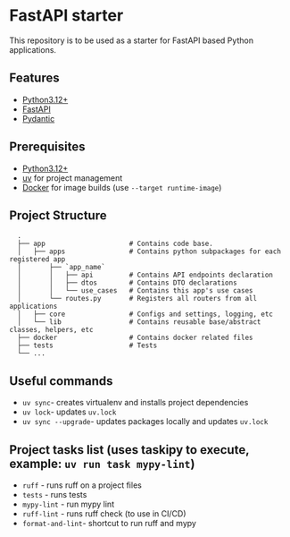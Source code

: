 # FastAPI starter

This repository is to be used as a starter for FastAPI based Python applications.

## Features

- [Python3.12+](https://www.python.org/)
- [FastAPI](https://fastapi.tiangolo.com/)
- [Pydantic](https://docs.pydantic.dev/latest/)

## Prerequisites

- [Python3.12+](https://www.python.org/)
- [uv](https://docs.astral.sh/uv/) for project management
- [Docker](https://docs.docker.com/) for image builds (use `--target runtime-image`)


## Project Structure

```
  .
  ├── app                     # Contains code base.
  │   ├── apps                # Contains python subpackages for each registered app
  │       ├── `app_name`
  │       │   ├── api         # Contains API endpoints declaration
  │       │   ├── dtos        # Contains DTO declarations
  │       │   └── use_cases   # Contains this app's use cases
  │       └── routes.py       # Registers all routers from all applications
  │   ├── core                # Configs and settings, logging, etc
  │   └── lib                 # Contains reusable base/abstract classes, helpers, etc
  ├── docker                  # Contains docker related files
  ├── tests                   # Tests
  └── ...
```

## Useful commands

-  `uv sync`- creates virtualenv and installs project dependencies
-  `uv lock`- updates `uv.lock`
-  `uv sync --upgrade`- updates packages locally and updates `uv.lock`

## Project tasks list (uses taskipy to execute, example: `uv run task mypy-lint`)
-  `ruff` - runs ruff on a project files
-  `tests` - runs tests
-  `mypy-lint` - run mypy lint
-  `ruff-lint` - runs ruff check (to use in CI/CD)
-  `format-and-lint`- shortcut to run ruff and mypy

